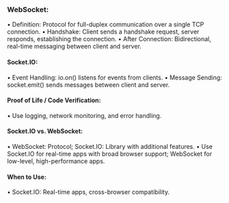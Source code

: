 ### WebSocket:
•	Definition: Protocol for full-duplex communication over a single TCP connection.
•	Handshake: Client sends a handshake request, server responds, establishing the connection.
•	After Connection: Bidirectional, real-time messaging between client and server.
#### Socket.IO:
•	Event Handling: io.on() listens for events from clients.
•	Message Sending: socket.emit() sends messages between client and server.
#### Proof of Life / Code Verification:
•	Use logging, network monitoring, and error handling.
#### Socket.IO vs. WebSocket:
•	WebSocket: Protocol; Socket.IO: Library with additional features.
•	Use Socket.IO for real-time apps with broad browser support; WebSocket for low-level, high-performance apps.
#### When to Use:
•	Socket.IO: Real-time apps, cross-browser compatibility.
